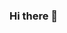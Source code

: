 ### Hi there 👋

<!--
**Hiagoribas/Hiagoribas** is a ✨ _special_ ✨ repository because its `README.md` (this file) appears on your GitHub profile.

Here are some ideas to get you started:
Olá, eu sou Hiago Ribeiro

Sou estudante do IFTO, estou no curso de Analise e desenvolvimento de sistemas(ADS), estou aprendendo bastante e buscando melhorar minhas habilidades como programador.

🛠️ Tecnologias e Ferramentas:
Linguagens que estou estudando:[Java, Python];
Ferramentas :[Git Hub, VSCode, My sql];

